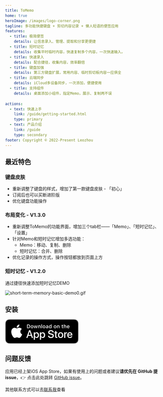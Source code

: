 ```yaml
---
title: ToMemo
home: true
heroImage: /images/logo-corner.png
tagline: 多功能快捷键盘 + 剪切内容记录 + 懒人短语的便签应用
features:
  - title: 极简便签
    details: 让信息录入、管理、提取和分享更便捷
  - title: 短时记忆
    details: 收集平时临时内容，快速复制多个内容，一次快速输入。
  - title: 快速录入
    details: 配合捷径，收集内容，效率翻倍
  - title: 键盘加强
    details: 第三方键盘扩展，常用内容、临时剪切板内容一应俱全
  - title: 云端同步
    details: iCloud多设备同步，一次添加，便捷使用
  - title: 支持组件
    details: 桌面添加小组件，指定Memo，展示、复制两不误

actions:
  - text: 快速上手
    link: /guide/getting-started.html
    type: primary
  - text: 产品介绍
    link: /guide
    type: secondary
footer: Copyright © 2022-Present Leozhou
---
```


## 最近特色

### 键盘皮肤
- 重新调整了键盘的样式，增加了第一款键盘皮肤 - 「初心」
- 订阅后也可以买断进阶版
- 优化键盘功能操作

### 布局变化 - V1.3.0
- 重新调整ToMemo的功能界面，增加三个tab栏——「Memo」、「短时记忆」、「设置」
- 针对Memo和短时记忆增加多选功能：
  - Memo：移动、复制、删除
  - 短时记忆：合并、删除
- 优化记录的操作方式，操作按钮都放到页面上方


### 短时记忆 - V1.2.0
通过捷径快速添加短时记忆DEMO

![short-term-memory-basic-demo0.gif](/images/short-term-memory/short-term-memory-basic-demo0.gif)

## 安装
[![Download on the Mac App Store](/images/download/Download_on_the_App_Store_Badge_US-UK_RGB_blk_092917.svg)](https://apps.apple.com/cn/app/tomemo/id1610843304)


## 问题反馈

应用已经上架iOS App Store，如果有使用上的问题或者建议**请优先在 GitHub 提 issue**，👉 点击此处跳转 [GitHub issue](https://github.com/le0zh0u/ToMemo-doc/issues)。

其他联系方式可以去[联系我](/general/contact.html)查看